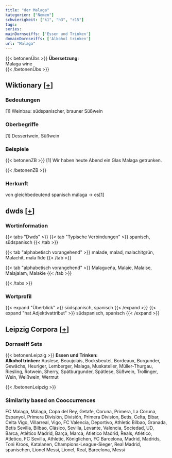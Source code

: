 ```yaml
---
title: "der Malaga"
kategorien: ["Nomen"]
schwierigkeit: ["k1", "h3", "r15"]
tags:
series:
mainDornseiffs: ['Essen und Trinken']
domainDornseiffs: ['Alkohol trinken']
url: "Malaga"
---
```


{{< betonenÜbs >}}
**Übersetzung:**  
Malaga wine  
{{< /betonenÜbs >}}

## Wiktionary [[+](https://de.wiktionary.org/wiki/Malaga)]

### Bedeutungen
[1] Weinbau: südspanischer, brauner Süßwein  

### Oberbegriffe
[1] Dessertwein, Süßwein  

### Beispiele
{{< betonenZB >}}
[1] Wir haben heute Abend ein Glas Malaga getrunken.  

{{< /betonenZB >}}
### Herkunft
von gleichbedeutend spanisch málaga → es[1]  



## dwds [[+](https://www.dwds.de/wb/Malaga)]

### Wortinformation
{{< tabs "Dwds" >}}
{{< tab "Typische Verbindungen" >}}
spanisch, südspanisch
{{< /tab >}}

{{< tab "alphabetisch vorangehend" >}}
malade, malad, malachitgrün, Malachit, mala fide
{{< /tab >}}

{{< tab "alphabetisch vorangehend" >}}
Malagueña, Malaie, Malaise, Malajalam, Malakie
{{< /tab >}}

{{< /tabs >}}

### Wortprofil
{{< expand "Überblick" >}} südspanisch, spanisch {{< /expand >}}
{{< expand "hat Adjektivattribut" >}} südspanisch, spanisch {{< /expand >}}

## Leipzig Corpora [[+](https://corpora.uni-leipzig.de/en/res?word=Malaga&corpusId=deu_newscrawl-public_2018)]

### Dornseiff Sets
{{< betonenLeipzig >}}
**Essen und Trinken:**  
**Alkohol trinken:** Auslese, Beaujolais, Bocksbeutel, Bordeaux, Burgunder, Gewächs, Heuriger, Lemberger, Malaga, Muskateller, Müller-Thurgau, Riesling, Rotwein, Sherry, Spätburgunder, Spätlese, Süßwein, Trollinger, Wein, Weißwein, Wermut  

{{< /betonenLeipzig >}}

### Similarity based on Cooccurrences
FC Malaga, Málaga, Copa del Rey, Getafe, Coruna, Primera, La Coruna, Espanyol, Primera División, División, Primera Division, Betis, Celta, Eibar, Celta Vigo, Villarreal, Vigo, FC Valencia, Deportivo, Athletic Bilbao, Granada, Betis Sevilla, Bilbao, Clásico, Sevilla, Levante, Valencia, Sociedad, UD, Barca, Atlético Madrid, Barça, Marca, Atletico Madrid, Reals, Atlético, Atletico, FC Sevilla, Athletic, Königlichen, FC Barcelona, Madrid, Madrids, Toni Kroos, Katalanen, Champions-League-Sieger, Real Madrid, spanischen, Lionel Messi, Lionel, Real, Barcelona, Messi

